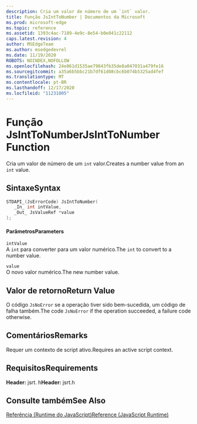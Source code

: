 ```yaml
---
description: Cria um valor de número de um `int` valor.
title: Função JsIntToNumber | Documentos da Microsoft
ms.prod: microsoft-edge
ms.topic: reference
ms.assetid: 1393c4ac-7189-4e9c-8e54-b0e041c22112
caps.latest.revision: 4
author: MSEdgeTeam
ms.author: msedgedevrel
ms.date: 11/19/2020
ROBOTS: NOINDEX,NOFOLLOW
ms.openlocfilehash: 24e861d1535ae79843fb35de8a047031a479fe16
ms.sourcegitcommit: a35a6b5bbc21b7df61d08cbc6b074b5325ad4fef
ms.translationtype: MT
ms.contentlocale: pt-BR
ms.lasthandoff: 12/17/2020
ms.locfileid: "11231805"
---
```

# <span data-ttu-id="76652-103">Função JsIntToNumber</span><span class="sxs-lookup"><span data-stu-id="76652-103">JsIntToNumber Function</span></span>

<span data-ttu-id="76652-104">Cria um valor de número de um `int` valor.</span><span class="sxs-lookup"><span data-stu-id="76652-104">Creates a number value from an `int` value.</span></span>  
  
## <span data-ttu-id="76652-105">Sintaxe</span><span class="sxs-lookup"><span data-stu-id="76652-105">Syntax</span></span>  
  
```cpp  
STDAPI_(JsErrorCode) JsIntToNumber(  
   _In_ int intValue,  
   _Out_ JsValueRef *value  
);  
```  
  
#### <span data-ttu-id="76652-106">Parâmetros</span><span class="sxs-lookup"><span data-stu-id="76652-106">Parameters</span></span>  
 `intValue`  
 <span data-ttu-id="76652-107">A `int` para converter para um valor numérico.</span><span class="sxs-lookup"><span data-stu-id="76652-107">The `int` to convert to a number value.</span></span>  
  
 `value`  
 <span data-ttu-id="76652-108">O novo valor numérico.</span><span class="sxs-lookup"><span data-stu-id="76652-108">The new number value.</span></span>  
  
## <span data-ttu-id="76652-109">Valor de retorno</span><span class="sxs-lookup"><span data-stu-id="76652-109">Return Value</span></span>  
 <span data-ttu-id="76652-110">O código `JsNoError` se a operação tiver sido bem-sucedida, um código de falha também.</span><span class="sxs-lookup"><span data-stu-id="76652-110">The code `JsNoError` if the operation succeeded, a failure code otherwise.</span></span>  
  
## <span data-ttu-id="76652-111">Comentários</span><span class="sxs-lookup"><span data-stu-id="76652-111">Remarks</span></span>  
 <span data-ttu-id="76652-112">Requer um contexto de script ativo.</span><span class="sxs-lookup"><span data-stu-id="76652-112">Requires an active script context.</span></span>  
  
## <span data-ttu-id="76652-113">Requisitos</span><span class="sxs-lookup"><span data-stu-id="76652-113">Requirements</span></span>  
 <span data-ttu-id="76652-114">**Header:** jsrt. h</span><span class="sxs-lookup"><span data-stu-id="76652-114">**Header:** jsrt.h</span></span>  
  
## <span data-ttu-id="76652-115">Consulte também</span><span class="sxs-lookup"><span data-stu-id="76652-115">See Also</span></span>  
 [<span data-ttu-id="76652-116">Referência (Runtime do JavaScript)</span><span class="sxs-lookup"><span data-stu-id="76652-116">Reference (JavaScript Runtime)</span></span>](../chakra-hosting/reference-javascript-runtime.md)

